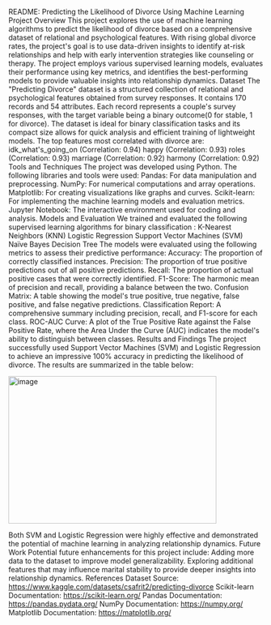 README: Predicting the Likelihood of Divorce Using Machine Learning
Project Overview
This project explores the use of machine learning algorithms to predict the likelihood of divorce based on a comprehensive dataset of relational and psychological features. With rising global divorce rates, the project's goal is to use data-driven insights to identify at-risk relationships and help with early intervention strategies like counseling or therapy.
The project employs various supervised learning models, evaluates their performance using key metrics, and identifies the best-performing models to provide valuable insights into relationship dynamics.
Dataset
The "Predicting Divorce" dataset is a structured collection of relational and psychological features obtained from survey responses. It contains 170 records and 54 attributes. Each record represents a couple's survey responses, with the target variable being a binary outcome(0 for stable, 1 for divorce).
The dataset is ideal for binary classification tasks and its compact size allows for quick analysis and efficient training of lightweight models. The top features most correlated with divorce are:
idk_what's_going_on (Correlation: 0.94)
happy (Correlation: 0.93)
roles (Correlation: 0.93)
marriage (Correlation: 0.92)
harmony (Correlation: 0.92) 
Tools and Techniques
The project was developed using 
Python. The following libraries and tools were used:
Pandas: For data manipulation and preprocessing.
NumPy: For numerical computations and array operations.
Matplotlib: For creating visualizations like graphs and curves.
Scikit-learn: For implementing the machine learning models and evaluation metrics.
Jupyter Notebook: The interactive environment used for coding and analysis.
Models and Evaluation
We trained and evaluated the following supervised learning algorithms for binary classification :
K-Nearest Neighbors (KNN) 
Logistic Regression
Support Vector Machines (SVM) 
Naïve Bayes
Decision Tree
The models were evaluated using the following metrics to assess their predictive performance:
Accuracy: The proportion of correctly classified instances.
Precision: The proportion of true positive predictions out of all positive predictions.
Recall: The proportion of actual positive cases that were correctly identified.
F1-Score: The harmonic mean of precision and recall, providing a balance between the two.
Confusion Matrix: A table showing the model's true positive, true negative, false positive, and false negative predictions.
Classification Report: A comprehensive summary including precision, recall, and F1-score for each class.
ROC-AUC Curve: A plot of the True Positive Rate against the False Positive Rate, where the Area Under the Curve (AUC) indicates the model's ability to distinguish between classes.
Results and Findings
The project successfully used 
Support Vector Machines (SVM) and Logistic Regression to achieve an impressive 100% accuracy in predicting the likelihood of divorce. The results are summarized in the table below:

<img width="411" height="291" alt="image" src="https://github.com/user-attachments/assets/460059b6-ddea-4fe3-be1a-fb3c874c8f8e" />

Both SVM and Logistic Regression were highly effective and demonstrated the potential of machine learning in analyzing relationship dynamics.
Future Work
Potential future enhancements for this project include:
Adding more data to the dataset to improve model generalizability.
Exploring additional features that may influence marital stability to provide deeper insights into relationship dynamics.
References
Dataset Source: https://www.kaggle.com/datasets/csafrit2/predicting-divorce 
Scikit-learn Documentation: https://scikit-learn.org/ 
Pandas Documentation: https://pandas.pydata.org/ 
NumPy Documentation: https://numpy.org/ 
Matplotlib Documentation: https://matplotlib.org/ 
